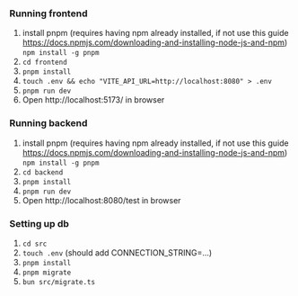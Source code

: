### Running frontend

1. install pnpm (requires having npm already installed, if not use this guide https://docs.npmjs.com/downloading-and-installing-node-js-and-npm) `npm install -g pnpm`
2. `cd frontend`
3. `pnpm install`
4. `touch .env && echo "VITE_API_URL=http://localhost:8080" > .env`
5. `pnpm run dev`
6. Open http://localhost:5173/ in browser

### Running backend

1. install pnpm (requires having npm already installed, if not use this guide https://docs.npmjs.com/downloading-and-installing-node-js-and-npm) `npm install -g pnpm`
2. `cd backend`
3. `pnpm install`
4. `pnpm run dev`
5. Open http://localhost:8080/test in browser

### Setting up db

1. `cd src`
2. `touch .env` (should add CONNECTION_STRING=...)
3. `pnpm install`
4. `pnpm migrate`
5. `bun src/migrate.ts`
